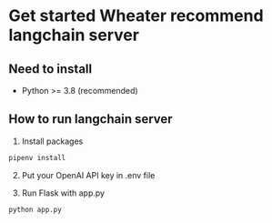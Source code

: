 # Get started Wheater recommend langchain server
## Need to install
* Python >= 3.8 (recommended)

## How to run langchain server
1. Install packages
```bash
pipenv install
```
2. Put your OpenAI API key in .env file

3. Run Flask with app.py
```bash
python app.py
```
